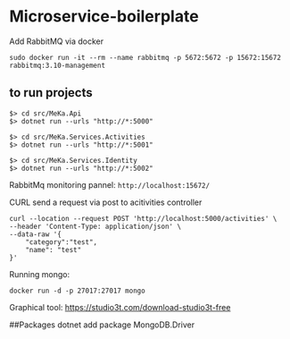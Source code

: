 # Microservice-boilerplate

Add RabbitMQ via docker
````
sudo docker run -it --rm --name rabbitmq -p 5672:5672 -p 15672:15672 rabbitmq:3.10-management
````

## to run projects
````
$> cd src/MeKa.Api
$> dotnet run --urls "http://*:5000"

$> cd src/MeKa.Services.Activities
$> dotnet run --urls "http://*:5001"

$> cd src/MeKa.Services.Identity
$> dotnet run --urls "http://*:5002"
````

RabbitMq monitoring pannel: `http://localhost:15672/`

CURL send a request via post to acitivities controller
````
curl --location --request POST 'http://localhost:5000/activities' \
--header 'Content-Type: application/json' \
--data-raw '{
    "category":"test",
    "name": "test"
}'
````

Running mongo:
````
docker run -d -p 27017:27017 mongo
````

Graphical tool: https://studio3t.com/download-studio3t-free

##Packages
dotnet add package MongoDB.Driver




